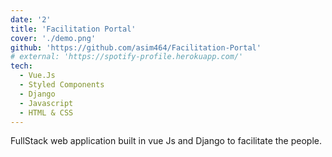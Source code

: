 ```yaml
---
date: '2'
title: 'Facilitation Portal'
cover: './demo.png'
github: 'https://github.com/asim464/Facilitation-Portal'
# external: 'https://spotify-profile.herokuapp.com/'
tech:
  - Vue.Js
  - Styled Components
  - Django
  - Javascript
  - HTML & CSS
---
```


FullStack web application built in vue Js and Django to facilitate the people.
